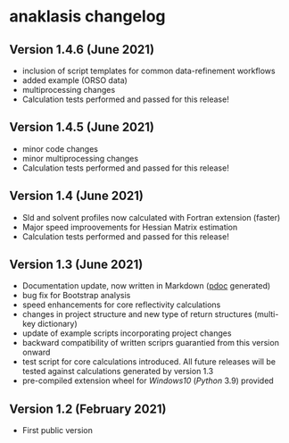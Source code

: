 # anaklasis changelog


## Version 1.4.6 (June 2021)

- inclusion of script templates for common data-refinement workflows
- added example (ORSO data)
- multiprocessing changes
- Calculation tests performed and passed for this release!

## Version 1.4.5 (June 2021)

- minor code changes
- minor multiprocessing changes
- Calculation tests performed and passed for this release! 

## Version 1.4 (June 2021)

- Sld and solvent profiles now calculated with Fortran extension (faster)
- Major speed improovements for Hessian Matrix estimation
- Calculation tests performed and passed for this release! 

## Version 1.3 (June 2021)

- Documentation update, now written in Markdown ([pdoc](https://pdoc3.github.io/pdoc/) generated)
- bug fix for Bootstrap analysis
- speed enhancements for core reflectivity calculations
- changes in project structure and new type of return structures (multi-key dictionary)
- update of example scripts incorporating project changes
- backward compatibility of written scriprs guarantied from this version onward
- test script for core calculations introduced. All future releases will be tested against calculations generated by version 1.3
- pre-compiled extension wheel for _Windows10_ (_Python_ 3.9) provided


## Version 1.2 (February 2021)

- First public version
